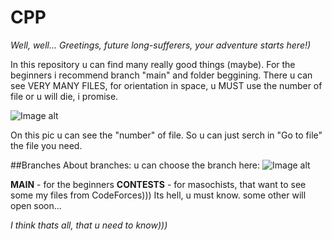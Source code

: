 # CPP
*Well, well... 
Greetings, future long-sufferers, your adventure starts here!)*

In this repository u can find many really good things (maybe). For the beginners i recommend branch "main" and folder beggining. There u can see VERY MANY FILES, for orientation in space, u MUST use the number of file or u will die, i promise.

![Image alt](https://wmpics.space/di-PRMY.png "numbers")

On this pic u can see the "number" of file. So u can just serch in "Go to file" the file you need.


##Branches
About branches: u can choose the branch here:
![Image alt](https://wmpics.space/di-BF4Q.png "Branches")

**MAIN** - for the beginners
**CONTESTS** - for masochists, that want to see some my files from CodeForces))) Its hell, u must know.
some other will open soon...

*I think thats all, that u need to know)))*

